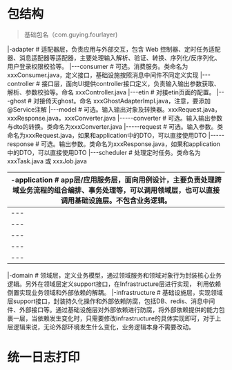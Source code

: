 # 包结构
>基础包名（com.guying.fourlayer)

|-adapter          # 适配器层，负责应用与外部交互，包含 Web 控制器、定时任务适配器、消息适配器等适配器，主要处理输入解析、验证、转换、序列化/反序列化、用户登录权限校验等。
    |---consumer            # 可选。消费服务。类命名为xxxConsumer.java，定义接口，基础设施按照消息中间件不同定义实现
    |---controller          # 接口层，⾯向UI提供controller接⼝定义，负责输⼊输出参数获取、解析、参数校验等。命名 xxxController.java
    |---etin                # 对接etin页面的配置。
    |---ghost               # 对接倚天ghost。命名 xxxGhostAdapterImpl.java，注意，要添加@Service注解
    |---model               # 可选。输入输出对象及转换器。xxxRequest.java，xxxResponse.java，xxxConverter.java
        |-----converter     # 可选。输入输出参数与dto的转换。类命名为xxxConverter.java
        |-----request       # 可选。输入参数。类命名为xxxRequest.java，如果和application中的DTO，可以直接使用DTO
        |-----response      # 可选。输出参数。类命名为xxxResponse.java，如果和application中的DTO，可以直接使用DTO
    |---scheduler           # 处理定时任务。类命名为xxxTask.java 或 xxxJob.java

|-application      # app层/应用服务层，面向用例设计，主要负责处理跨域业务流程的组合编排、事务处理等，可以调用领域层，也可以直接调用基础设施层。不包含业务逻辑。
|---
|---
|---
|---
|---
|---

|-domain           # 领域层，定义业务模型，通过领域服务和领域对象行为封装核心业务逻辑。另外在领域层定义support接口，在Infrastructure层进行实现， 利用依赖倒置实现业务领域和外部依赖的解耦。
|-infrastructure   # 基础设施层，实现领域层support接口，封装持久化操作和外部依赖防腐，包括DB、redis、消息中间件、外部接口等。通过基础设施层对外部依赖进行防腐，将外部依赖提供的能力包裹⼀层，当依赖发⽣变化时，只需要修改infrastructure的具体实现即可，对于上层逻辑来说，无论外部环境发生什么变化，业务逻辑本身不需要改动。







# 统一日志打印
